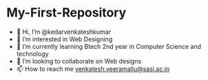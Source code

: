 # My-First-Repository
- 👋 Hi, I’m @kedarvenkateshkumar
- 👀 I’m interested in Web Designing
- 🌱 I’m currently learning Btech 2nd year in Computer Science and technology
- 💞️ I’m looking to collaborate on Web designs
- 📫 How to reach me venkatesh.veeramallu@sasi.ac.in
